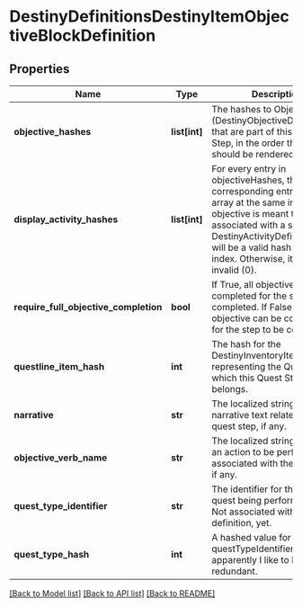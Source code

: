 # DestinyDefinitionsDestinyItemObjectiveBlockDefinition

## Properties
Name | Type | Description | Notes
------------ | ------------- | ------------- | -------------
**objective_hashes** | **list[int]** | The hashes to Objectives (DestinyObjectiveDefinition) that are part of this Quest Step, in the order that they should be rendered. | [optional] 
**display_activity_hashes** | **list[int]** | For every entry in objectiveHashes, there is a corresponding entry in this array at the same index. If the objective is meant to be associated with a specific DestinyActivityDefinition, there will be a valid hash at that index. Otherwise, it will be invalid (0). | [optional] 
**require_full_objective_completion** | **bool** | If True, all objectives must be completed for the step to be completed. If False, any one objective can be completed for the step to be completed. | [optional] 
**questline_item_hash** | **int** | The hash for the DestinyInventoryItemDefinition representing the Quest to which this Quest Step belongs. | [optional] 
**narrative** | **str** | The localized string for narrative text related to this quest step, if any. | [optional] 
**objective_verb_name** | **str** | The localized string describing an action to be performed associated with the objectives, if any. | [optional] 
**quest_type_identifier** | **str** | The identifier for the type of quest being performed, if any. Not associated with any fixed definition, yet. | [optional] 
**quest_type_hash** | **int** | A hashed value for the questTypeIdentifier, because apparently I like to be redundant. | [optional] 

[[Back to Model list]](../README.md#documentation-for-models) [[Back to API list]](../README.md#documentation-for-api-endpoints) [[Back to README]](../README.md)


